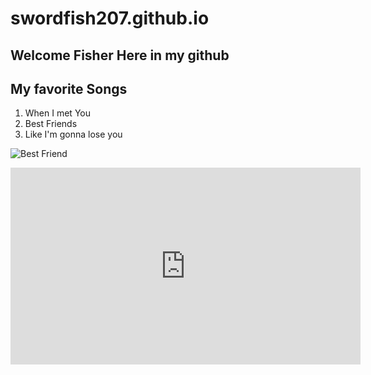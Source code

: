 # swordfish207.github.io
## Welcome Fisher Here in my github
## My favorite Songs

1. When I met You
2. Best Friends 
3. Like I'm gonna lose you

![Best Friend](https://mediad.publicbroadcasting.net/p/shared/npr/styles/x_large/nprshared/202001/776471911.jpg)

<iframe width="560" height="315" src="https://www.youtube.com/embed/OqBuXQLR4Y8" title="YouTube video player" frameborder="0" allow="accelerometer; autoplay; clipboard-write; encrypted-media; gyroscope; picture-in-picture" allowfullscreen></iframe>

